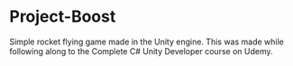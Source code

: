 # Project-Boost
Simple rocket flying game made in the Unity engine. This was made while following along to the Complete C# Unity Developer course on Udemy.
